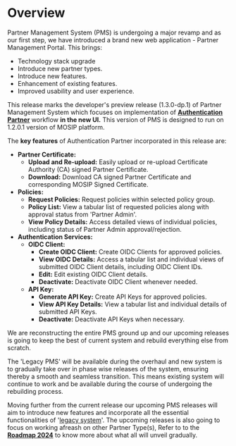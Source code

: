 # Overview

Partner Management System (PMS) is undergoing a major revamp and as our first step, we have introduced a brand new web application - Partner Management Portal. This brings:

* Technology stack upgrade
* Introduce new partner types.
* Introduce new features.
* Enhancement of existing features.
* Improved usability and user experience.

This release marks the developer's preview release (1.3.0-dp.1) of Partner Management System which focuses on implementation of [**Authentication Partner**](../#who-are-the-partners-in-mosip) workflow **in the new UI.** This version of PMS is designed to run on 1.2.0.1 version of MOSIP platform.

The **key features** of Authentication Partner incorporated in this release are:

* **Partner Certificate:**
  * **Upload and Re-upload:** Easily upload or re-upload Certificate Authority (CA) signed Partner Certificate.
  * **Download:** Download CA signed Partner Certificate and corresponding MOSIP Signed Certificate.
* **Policies:**
  * **Request Policies:** Request policies within selected policy group.
  * **Policy List:** View a tabular list of requested policies along with approval status from 'Partner Admin'.
  * **View Policy Details:** Access detailed views of individual policies, including status of Partner Admin approval/rejection.
* **Authentication Services:**
  * **OIDC Client:**
    * **Create OIDC Client:** Create OIDC Clients for approved policies.
    * **View OIDC Details:** Access a tabular list and individual views of submitted OIDC Client details, including OIDC Client IDs.
    * **Edit:** Edit existing OIDC Client details.
    * **Deactivate:** Deactivate OIDC Client whenever needed.
  * **API Key:**
    * **Generate API Key:** Create API Keys for approved policies.
    * **View API Key Details:** View a tabular list and individual details of submitted API Keys.
    * **Deactivate:** Deactivate API Keys when necessary.

We are reconstructing the entire PMS ground up and our upcoming releases is going to keep the best of current system and rebuild everything else from scratch.&#x20;

The 'Legacy PMS' will be available during the overhaul and new system is to gradually take over in phase wise releases of the system, ensuring thereby a smooth and seamless transition. This means existing system will continue to work and be available during the course of undergoing the rebuilding process.

Moving further from the current release our upcoming PMS releases will aim to introduce new features and incorporate all the essential functionalities of '[legacy system](../pms-existing/)'. The upcoming releases is also going to focus on working afreash on other Partner Type(s), Refer to to the [**Roadmap 2024**](../../../../roadmap-and-releases/roadmap/roadmap-2024-2025.md) to know more about what all will unveil gradually.
